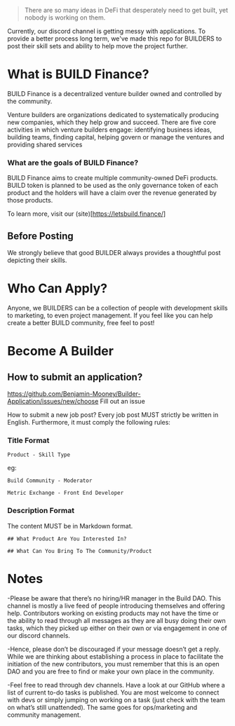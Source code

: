> There are so many ideas in DeFi that desperately need to get built, yet nobody is working on them.

Currently, our discord channel is getting messy with applications. To provide a better process long term, we've made this repo for BUILDERS to post their skill sets and ability to help move the project further.  

# What is BUILD Finance?

BUILD Finance is a decentralized venture builder owned and controlled by the community.

Venture builders are organizations dedicated to systematically producing new companies, which they help grow and succeed. There are five core activities in which venture builders engage: identifying business ideas, building teams, finding capital, helping govern or manage the ventures and providing shared services

### What are the goals of BUILD Finance?
BUILD Finance aims to create multiple community-owned DeFi products. BUILD token is planned to be used as the only governance token of each product and the holders will have a claim over the revenue generated by those products.


To learn more, visit our (site)[https://letsbuild.finance/]

## Before Posting

We strongly believe that good BUILDER always provides a thoughtful post depicting their skills. 

# Who Can Apply? 

Anyone, we BUILDERS can be a collection of people with development skills to marketing, to even project management. If you feel like you can help create a better BUILD community, free feel to post! 

# Become A Builder 

## How to submit an application?
https://github.com/Benjamin-Mooney/Builder-Application/issues/new/choose
Fill out an issue

How to submit a new job post?
Every job post MUST strictly be written in English. Furthermore, it must comply the following rules:

### Title Format

```
Product - Skill Type
```

eg: 

```
Build Community - Moderator 
```
```
Metric Exchange - Front End Developer
```

### Description Format

The content MUST be in Markdown format.

```
## What Product Are You Interested In?

## What Can You Bring To The Community/Product
```



# Notes 

-Please be aware that there’s no hiring/HR manager in the Build DAO. This channel is mostly a live feed of people introducing themselves and offering help. 
Contributors working on existing products may not have the time or the ability to read through all messages as they are all busy doing their own tasks, which they picked up either on their own or via engagement in one of our discord channels.

-Hence, please don’t be discouraged if your message doesn’t get a reply. While we are thinking about establishing a process in place to facilitate the initiation of the new contributors, you must remember that this is an open DAO and you are free to find or make your own place in the community.

-Feel free to read through dev channels. Have a look at our GitHub where a list of current to-do tasks is published. You are most welcome to connect with devs or simply jumping on working on a task (just check with the team on what’s still unattended). The same goes for ops/marketing and community management.
